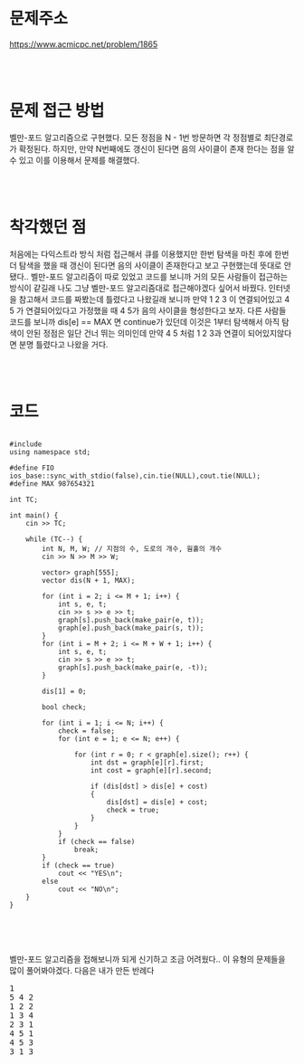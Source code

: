 # 문제주소
https://www.acmicpc.net/problem/1865


<br><br>
# 문제 접근 방법
벨만-포드 알고리즘으로 구현했다. 모든 정점을 N - 1번 방문하면 각 정점별로 최단경로가 확정된다. 하지만, 만약 N번째에도 갱신이 된다면 음의 사이클이 존재 한다는 점을 알 수 있고 이를 이용해서 문제를 해결했다.



<br><br>
# 착각했던 점
<p>
처음에는 다익스트라 방식 처럼 접근해서 큐를 이용했지만 한번 탐색을 마친 후에 한번 더 탐색을 했을 때 갱신이 된다면 음의 사이클이 존재한다고 보고 구현했는데 뜻대로 안됐다.. 벨만-포드 알고리즘이 따로 있었고 코드를 보니까 거의 모든 사람들이 접근하는 방식이 같길래 나도 그냥 벨만-포드 알고리즘대로 접근해야겠다 싶어서 바꿨다. 인터넷을 참고해서 코드를 짜봤는데 틀렸다고 나왔길래 보니까 만약 1 2 3 이 연결되어있고 4 5 가 연결되어있다고 가정했을 때 4 5가 음의 사이클을 형성한다고 보자. 다른 사람들 코드를 보니까 dis[e] == MAX 면 continue가 있던데 이것은 1부터 탐색해서 아직 탐색이 안된 정점은 일단 건너 뛰는 의미인데 만약 4 5 처럼 1 2 3과 연결이 되어있지않다면 분명 틀렸다고 나왔을 거다. 
</p>
<br><br>


# 코드
<pre>
<code>
#include <bits/stdc++.h>
using namespace std;

#define FIO ios_base::sync_with_stdio(false),cin.tie(NULL),cout.tie(NULL);
#define MAX 987654321

int TC;

int main() {
	cin >> TC;

	while (TC--) {
		int N, M, W; // 지점의 수, 도로의 개수, 웜홀의 개수
		cin >> N >> M >> W;

		vector<pair<int, int>> graph[555];
		vector<int> dis(N + 1, MAX);

		for (int i = 2; i <= M + 1; i++) {
			int s, e, t;
			cin >> s >> e >> t;
			graph[s].push_back(make_pair(e, t));
			graph[e].push_back(make_pair(s, t));
		}
		for (int i = M + 2; i <= M + W + 1; i++) {
			int s, e, t;
			cin >> s >> e >> t;
			graph[s].push_back(make_pair(e, -t));
		}

		dis[1] = 0;

		bool check;

		for (int i = 1; i <= N; i++) {
			check = false;
			for (int e = 1; e <= N; e++) {

				for (int r = 0; r < graph[e].size(); r++) {
					int dst = graph[e][r].first;
					int cost = graph[e][r].second;

					if (dis[dst] > dis[e] + cost)
					{
						dis[dst] = dis[e] + cost;
						check = true;
					}
				}
			}
			if (check == false)
				break;
		}
		if (check == true)
			cout << "YES\n";
		else
			cout << "NO\n";
	}
}
</code>
</pre>

<br><br>
<p>
벨만-포드 알고리즘을 접해보니까 되게 신기하고 조금 어려웠다.. 이 유형의 문제들을 많이 풀어봐야겠다.
다음은 내가 만든 반례다
<pre>
1
5 4 2
1 2 2
1 3 4
2 3 1
4 5 1
4 5 3
3 1 3

</pre>
</p>